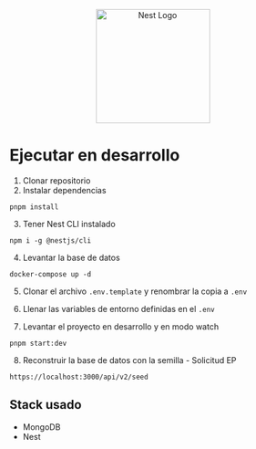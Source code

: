 <p align="center">
  <a href="http://nestjs.com/" target="blank"><img src="https://nestjs.com/img/logo-small.svg" width="200" alt="Nest Logo" /></a>
</p>

# Ejecutar en desarrollo

1. Clonar repositorio
2. Instalar dependencias

```ssh
pnpm install
```

3. Tener Nest CLI instalado

```ssh
npm i -g @nestjs/cli
```

4. Levantar la base de datos

```ssh
docker-compose up -d
```

5. Clonar el archivo `.env.template` y renombrar la copia a `.env`

6. Llenar las variables de entorno definidas en el `.env`

7. Levantar el proyecto en desarrollo y en modo watch

```ssh
pnpm start:dev
```

8. Reconstruir la base de datos con la semilla - Solicitud EP

```ssh
https://localhost:3000/api/v2/seed
```

## Stack usado

- MongoDB
- Nest
